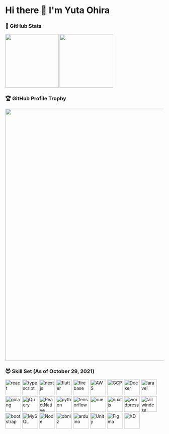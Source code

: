 # Hi there 👋 I'm Yuta Ohira


### 💎 GitHub Stats

<div>
  <img height="170" align="left" src="https://github-readme-stats.vercel.app/api?username=Alesion30&count_private=true&show_icons=true&title_color=81A1C1&text_color=ECEFF4&bg_color=2E3440&icon_color=D8DEE9&border_radius=10" />
  <img height="170" src="https://github-readme-stats.vercel.app/api/top-langs/?username=Alesion30&langs_count=8&layout=compact&title_color=81A1C1&text_color=ECEFF4&bg_color=2E3440&icon_color=D8DEE9&border_radius=10" />
</div>


### 🏆 GitHub Profile Trophy

<img width="800" src="https://github-profile-trophy.vercel.app/?username=Alesion30&theme=nord&no-frame=true"/>


### 😈 Skill Set (As of October 29, 2021)

<a href="https://reactjs.org"><img height="50" alt="react" src="https://user-images.githubusercontent.com/50891407/139362086-2cd96bf6-c940-4b56-a41e-bfe7e613c758.jpg" /></a>
<a href="https://www.typescriptlang.org"><img height="50" alt="typescript" src="https://user-images.githubusercontent.com/50891407/139362779-55ef1a09-0898-4153-aca0-096def111d94.png" /></a>
<a href="https://nextjs.org"><img height="50" alt="nextjs" src="https://user-images.githubusercontent.com/50891407/139364497-777f5a96-a86a-4556-af53-4814c6ad3ac3.png" /></a>
<a href="https://flutter.dev"><img height="50" alt="flutter" src="https://user-images.githubusercontent.com/50891407/139362900-17441c51-2ae3-4037-8be9-545bd82b8dd5.png" /></a>
<a href="https://firebase.google.com"><img height="50" alt="firebase" src="https://user-images.githubusercontent.com/50891407/139363168-670844e7-8911-4285-8884-c34ef7a31485.png" /></a>
<a href="https://aws.amazon.com"><img height="50" alt="AWS" src="https://user-images.githubusercontent.com/50891407/139363713-60c8ed2b-ffc9-42a8-9a23-893cb7e201a1.png" /></a>
<a href="https://cloud.google.com/gcp"><img height="50" alt="GCP" src="https://user-images.githubusercontent.com/50891407/139562695-a6eda4c2-e99e-4594-af84-eebf052561ac.png" /></a>
<a href="https://www.docker.com"><img height="50" alt="Docker" src="https://user-images.githubusercontent.com/50891407/139363841-44959103-afaf-4438-b62b-d83934e863bc.png" /></a>
<a href="https://laravel.com"><img height="50" alt="laravel" src="https://user-images.githubusercontent.com/50891407/139363995-f7fc492b-82c6-47b4-88f5-b132e0aed0cf.png" /></a>
<a href="https://golang.org"><img height="50" alt="golang" src="https://user-images.githubusercontent.com/50891407/139365454-d8a6e85d-302e-47be-a809-018d7c4a1aaa.png" /></a>
<a href="https://jquery.com"><img height="50" alt="jQuery" src="https://user-images.githubusercontent.com/50891407/139562632-d0834341-709d-4ce3-89f5-597a26868c0a.png" /></a>
<a href="https://reactnative.dev"><img height="50" alt="ReactNative" src="https://user-images.githubusercontent.com/50891407/139366657-2c5eefe1-39d2-4190-b4c2-3771f3518467.png" /></a>
<a href="https://www.python.jp"><img height="50" alt="python" src="https://user-images.githubusercontent.com/50891407/139365232-17173183-3f39-4724-9465-cec308210e0b.png" /></a>
<a href="https://www.tensorflow.org"><img height="50" alt="tensorflow" src="https://user-images.githubusercontent.com/50891407/139386662-93c74e43-a078-40b3-ab78-e0f373ab9467.png" /></a>
<a href="https://jp.vuejs.org"><img height="50" alt="vue" src="https://user-images.githubusercontent.com/50891407/139364700-68c66ad8-7e39-48f8-a9f9-b34b52624bd3.png" /></a>
<a href="https://nuxtjs.org"><img height="50" alt="nuxtjs" src="https://user-images.githubusercontent.com/50891407/139364926-4d89e4fe-a445-4d57-a69a-35d1f6884574.png" /></a>
<a href="https://ja.wordpress.org"><img height="50" alt="wordpress" src="https://user-images.githubusercontent.com/50891407/139365633-a01b5300-2e83-479f-b451-e3bc7e2831a5.png" /></a>
<a href="https://tailwindcss.com"><img height="50" alt="tailwindcss" src="https://user-images.githubusercontent.com/50891407/139387844-2444133c-9876-4925-9758-140a7482efd4.png" /></a>
<a href="https://getbootstrap.com"><img height="50" alt="bootstrap" src="https://user-images.githubusercontent.com/50891407/139387384-6bb8d571-32a8-40ba-b0e4-4df677425c72.png" /></a>
<a href="https://www.mysql.com"><img height="50" alt="MySQL" src="https://user-images.githubusercontent.com/50891407/139365792-c2d0139d-f283-4467-b45f-2636b29d6f0c.png" /></a>
<a href="https://nodejs.org"><img height="50" alt="Node" src="https://user-images.githubusercontent.com/50891407/139366403-a6de0dcb-3b6a-4428-a5f4-be9fe2c8ea4b.png" /></a>
<a href="https://obniz.com"><img height="50" alt="obniz" src="https://user-images.githubusercontent.com/50891407/139367209-01e28f98-c739-430d-bbbd-1b1413a9b2fb.jpg" /></a>
<a href="https://www.arduino.cc"><img height="50" alt="arduino" src="https://user-images.githubusercontent.com/50891407/139367283-7a8c34a0-05d1-4c70-b4c8-c3c70bf78c84.png" /></a>
<a href="https://unity.com"><img height="50" alt="Unity" src="https://user-images.githubusercontent.com/50891407/139386377-469e3950-7f1a-42eb-b351-88f127d27d41.png" /></a>
<a href="https://www.figma.com"><img height="50" alt="Figma" src="https://user-images.githubusercontent.com/50891407/139367427-b89493a0-cd31-497a-985f-cd03178cc085.png" /></a>
<a href="https://www.adobe.com/products/xd.html"><img height="50" alt="XD" src="https://user-images.githubusercontent.com/50891407/139367527-94a44056-e3ef-436c-9782-da339295f1d4.png" /></a>

